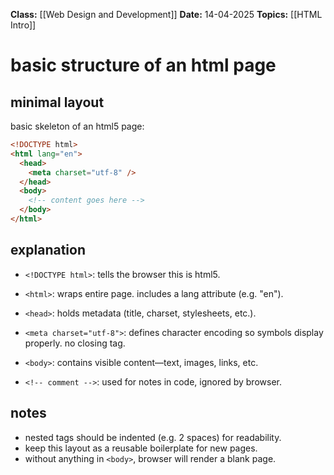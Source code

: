 **Class:** [[Web Design and Development]]
**Date:** 14-04-2025
**Topics:** [[HTML Intro]]

# basic structure of an html page

## minimal layout

basic skeleton of an html5 page:

```html
<!DOCTYPE html>
<html lang="en">
  <head>
    <meta charset="utf-8" />
  </head>
  <body>
    <!-- content goes here -->
  </body>
</html>
```

## explanation

- `<!DOCTYPE html>`: tells the browser this is html5.

- `<html>`: wraps entire page. includes a lang attribute (e.g. "en").

- `<head>`: holds metadata (title, charset, stylesheets, etc.).

- `<meta charset="utf-8">`: defines character encoding so symbols display properly. no closing tag.

- `<body>`: contains visible content—text, images, links, etc.

- `<!-- comment -->`: used for notes in code, ignored by browser.

## notes
- nested tags should be indented (e.g. 2 spaces) for readability.
- keep this layout as a reusable boilerplate for new pages.
- without anything in `<body>`, browser will render a blank page.


